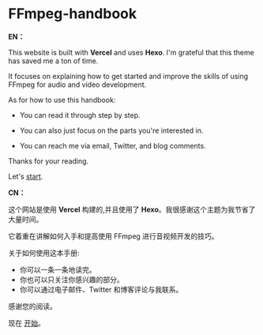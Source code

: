 # FFmpeg-handbook

**EN：**

This website is built with **Vercel** and uses **Hexo**. I'm grateful that this theme has saved me a ton of time.

It focuses on explaining how to get started and improve the skills of using FFmpeg for audio and video development.

As for how to use this handbook:

* You can read it through step by step.

* You can also just focus on the parts you're interested in.

* You can reach me via email, Twitter, and blog comments.

Thanks for your reading.

Let's [start](https://handbook.kirinzer.com/).

**CN：**

这个网站是使用 **Vercel** 构建的,并且使用了 **Hexo**。我很感谢这个主题为我节省了大量时间。

它着重在讲解如何入手和提高使用 FFmpeg 进行音视频开发的技巧。

关于如何使用这本手册:

- 你可以一条一条地读完。
- 你也可以只关注你感兴趣的部分。
- 你可以通过电子邮件、Twitter 和博客评论与我联系。

感谢您的阅读。

现在 [开始](https://handbook.kirinzer.com/)。